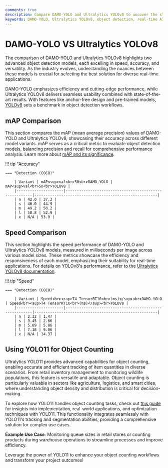 ```yaml
---
comments: true
description: Compare DAMO-YOLO and Ultralytics YOLOv8 to uncover the strengths of each model in object detection, real-time AI, and edge AI applications. Learn how these state-of-the-art solutions perform in terms of speed, accuracy, and versatility for computer vision tasks.
keywords: DAMO-YOLO, Ultralytics YOLOv8, object detection, real-time AI, edge AI, computer vision, Ultralytics, AI models comparison
---
```


# DAMO-YOLO VS Ultralytics YOLOv8

The comparison of DAMO-YOLO and Ultralytics YOLOv8 highlights two advanced object detection models, each excelling in speed, accuracy, and versatility. As the industry evolves, understanding the nuances between these models is crucial for selecting the best solution for diverse real-time applications.

DAMO-YOLO emphasizes efficiency and cutting-edge performance, while Ultralytics YOLOv8 delivers seamless usability combined with state-of-the-art results. With features like anchor-free design and pre-trained models, [YOLOv8](https://docs.ultralytics.com/models/yolov8/) sets a benchmark in object detection workflows.

## mAP Comparison

This section compares the mAP (mean average precision) values of DAMO-YOLO and Ultralytics YOLOv8, showcasing their accuracy across different model variants. mAP serves as a critical metric to evaluate object detection models, balancing precision and recall for comprehensive performance analysis. Learn more about [mAP and its significance](https://www.ultralytics.com/glossary/mean-average-precision-map).

!!! tip "Accuracy"

    === "Detection (COCO)"

    	| Variant | mAP<sup>val<br>50<br>DAMO-YOLO | mAP<sup>val<br>50<br>YOLOv8 |
    	|---------------------|-------------------------------------------------------|-------------------------------------------------------|
    	| n | 42.0 | 37.3 |
    	| s | 46.0 | 44.9 |
    	| m | 49.2 | 50.2 |
    	| l | 50.8 | 52.9 |
    	| x | N/A | 53.9 |

## Speed Comparison

This section highlights the speed performance of DAMO-YOLO and Ultralytics YOLOv8 models, measured in milliseconds per image across various model sizes. These metrics showcase the efficiency and responsiveness of each model, emphasizing their suitability for real-time applications. For details on YOLOv8's performance, refer to the [Ultralytics YOLOv8 documentation](https://docs.ultralytics.com/models/yolov8/).

!!! tip "Speed"

    === "Detection (COCO)"

    	| Variant | Speed<br><sup>T4 TensorRT10<br>(ms)</sup><br>DAMO-YOLO | Speed<br><sup>T4 TensorRT10<br>(ms)</sup><br>YOLOv8 |
    	|---------------------|-------------------------------------------------------|-------------------------------------------------------|
    	| n | 2.32 | 1.47 |
    	| s | 3.45 | 2.66 |
    	| m | 5.09 | 5.86 |
    	| l | 7.18 | 9.06 |
    	| x | N/A | 14.37 |

## Using YOLO11 for Object Counting

Ultralytics YOLO11 provides advanced capabilities for object counting, enabling accurate and efficient tracking of item quantities in diverse scenarios. From retail inventory management to monitoring wildlife populations, this feature is versatile and adaptable. Object counting is particularly valuable in sectors like agriculture, logistics, and smart cities, where understanding object density and distribution is critical for decision-making.

To explore how YOLO11 handles object counting tasks, check out [this guide](https://docs.ultralytics.com/guides/object-counting/) for insights into implementation, real-world applications, and optimization techniques with YOLO11. This functionality integrates seamlessly with YOLO11's tracking and segmentation abilities, providing a comprehensive solution for complex use cases.

**Example Use Case**: Monitoring queue sizes in retail stores or counting products during warehouse operations to streamline processes and improve efficiency.

Leverage the power of YOLO11 to enhance your object counting workflows and transform your project outcomes!
